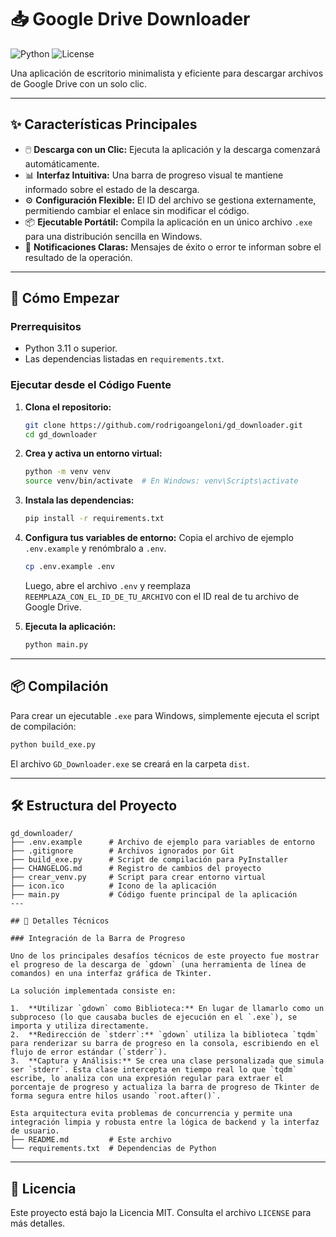# 📥 Google Drive Downloader

![Python](https://img.shields.io/badge/Python-3.11+-blue.svg)
![License](https://img.shields.io/badge/License-MIT-green.svg)

Una aplicación de escritorio minimalista y eficiente para descargar archivos de Google Drive con un solo clic.

 <!-- Reemplazar con una captura de pantalla real -->

---

## ✨ Características Principales

- 🖱️ **Descarga con un Clic:** Ejecuta la aplicación y la descarga comenzará automáticamente.
- 📊 **Interfaz Intuitiva:** Una barra de progreso visual te mantiene informado sobre el estado de la descarga.
- ⚙️ **Configuración Flexible:** El ID del archivo se gestiona externamente, permitiendo cambiar el enlace sin modificar el código.
- 📦 **Ejecutable Portátil:** Compila la aplicación en un único archivo `.exe` para una distribución sencilla en Windows.
- 🔔 **Notificaciones Claras:** Mensajes de éxito o error te informan sobre el resultado de la operación.

---

## 🚀 Cómo Empezar

### Prerrequisitos

- Python 3.11 o superior.
- Las dependencias listadas en `requirements.txt`.

### Ejecutar desde el Código Fuente

1.  **Clona el repositorio:**
    ```bash
    git clone https://github.com/rodrigoangeloni/gd_downloader.git
    cd gd_downloader
    ```

2.  **Crea y activa un entorno virtual:**
    ```bash
    python -m venv venv
    source venv/bin/activate  # En Windows: venv\Scripts\activate
    ```

3.  **Instala las dependencias:**
    ```bash
    pip install -r requirements.txt
    ```

4.  **Configura tus variables de entorno:**
    Copia el archivo de ejemplo `.env.example` y renómbralo a `.env`.
    ```bash
    cp .env.example .env
    ```
    Luego, abre el archivo `.env` y reemplaza `REEMPLAZA_CON_EL_ID_DE_TU_ARCHIVO` con el ID real de tu archivo de Google Drive.

5.  **Ejecuta la aplicación:**
    ```bash
    python main.py
    ```

---

## 📦 Compilación

Para crear un ejecutable `.exe` para Windows, simplemente ejecuta el script de compilación:

```bash
python build_exe.py
```

El archivo `GD_Downloader.exe` se creará en la carpeta `dist`.

---

## 🛠️ Estructura del Proyecto

```
gd_downloader/
├── .env.example      # Archivo de ejemplo para variables de entorno
├── .gitignore        # Archivos ignorados por Git
├── build_exe.py      # Script de compilación para PyInstaller
├── CHANGELOG.md      # Registro de cambios del proyecto
├── crear_venv.py     # Script para crear entorno virtual
├── icon.ico          # Icono de la aplicación
├── main.py           # Código fuente principal de la aplicación
---

## 🔧 Detalles Técnicos

### Integración de la Barra de Progreso

Uno de los principales desafíos técnicos de este proyecto fue mostrar el progreso de la descarga de `gdown` (una herramienta de línea de comandos) en una interfaz gráfica de Tkinter.

La solución implementada consiste en:

1.  **Utilizar `gdown` como Biblioteca:** En lugar de llamarlo como un subproceso (lo que causaba bucles de ejecución en el `.exe`), se importa y utiliza directamente.
2.  **Redirección de `stderr`:** `gdown` utiliza la biblioteca `tqdm` para renderizar su barra de progreso en la consola, escribiendo en el flujo de error estándar (`stderr`).
3.  **Captura y Análisis:** Se crea una clase personalizada que simula ser `stderr`. Esta clase intercepta en tiempo real lo que `tqdm` escribe, lo analiza con una expresión regular para extraer el porcentaje de progreso y actualiza la barra de progreso de Tkinter de forma segura entre hilos usando `root.after()`.

Esta arquitectura evita problemas de concurrencia y permite una integración limpia y robusta entre la lógica de backend y la interfaz de usuario.
├── README.md         # Este archivo
└── requirements.txt  # Dependencias de Python
```

---

## 📜 Licencia

Este proyecto está bajo la Licencia MIT. Consulta el archivo `LICENSE` para más detalles.